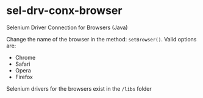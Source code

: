 # sel-drv-conx-browser
Selenium Driver Connection for Browsers (Java)

Change the name of the browser in the method: `setBrowser()`.  Valid options are:

- Chrome
- Safari
- Opera
- Firefox

Selenium drivers for the browsers exist in the `/libs` folder
